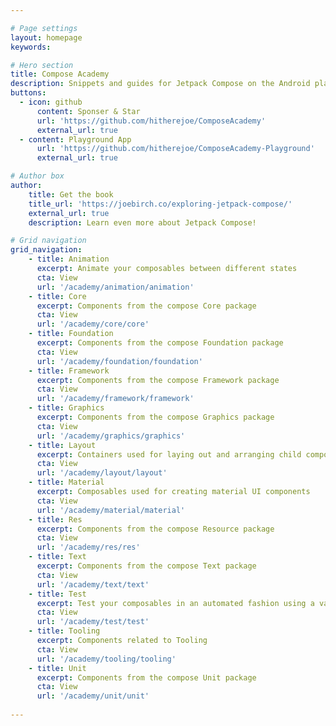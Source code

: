 ```yaml
---

# Page settings
layout: homepage
keywords:

# Hero section
title: Compose Academy
description: Snippets and guides for Jetpack Compose on the Android platform
buttons:
  - icon: github
      content: Sponser & Star
      url: 'https://github.com/hitherejoe/ComposeAcademy'
      external_url: true
  - content: Playground App
      url: 'https://github.com/hitherejoe/ComposeAcademy-Playground'
      external_url: true

# Author box
author:
    title: Get the book
    title_url: 'https://joebirch.co/exploring-jetpack-compose/'
    external_url: true
    description: Learn even more about Jetpack Compose!

# Grid navigation
grid_navigation:
    - title: Animation
      excerpt: Animate your composables between different states
      cta: View
      url: '/academy/animation/animation'
    - title: Core
      excerpt: Components from the compose Core package
      cta: View
      url: '/academy/core/core'
    - title: Foundation
      excerpt: Components from the compose Foundation package
      cta: View
      url: '/academy/foundation/foundation'
    - title: Framework
      excerpt: Components from the compose Framework package
      cta: View
      url: '/academy/framework/framework'
    - title: Graphics
      excerpt: Components from the compose Graphics package
      cta: View
      url: '/academy/graphics/graphics'
    - title: Layout
      excerpt: Containers used for laying out and arranging child composables
      cta: View
      url: '/academy/layout/layout'
    - title: Material
      excerpt: Composables used for creating material UI components
      cta: View
      url: '/academy/material/material'
    - title: Res
      excerpt: Components from the compose Resource package
      cta: View
      url: '/academy/res/res'
    - title: Text
      excerpt: Components from the compose Text package
      cta: View
      url: '/academy/text/text'
    - title: Test
      excerpt: Test your composables in an automated fashion using a variety of assertions
      cta: View
      url: '/academy/test/test'
    - title: Tooling
      excerpt: Components related to Tooling
      cta: View
      url: '/academy/tooling/tooling'
    - title: Unit
      excerpt: Components from the compose Unit package
      cta: View
      url: '/academy/unit/unit'
      
---
```

